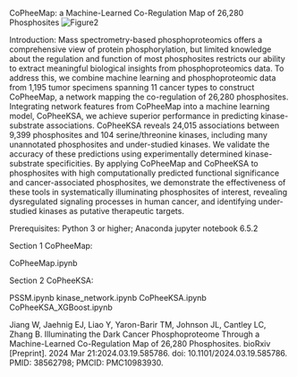 CoPheeMap: a Machine-Learned Co-Regulation Map of 26,280 Phosphosites
![Figure2](https://github.com/bzhanglab/CoPheeMap/assets/48265327/28e59c2e-4e3d-4cb8-946f-64a20cfb80ff)

Introduction: Mass spectrometry-based phosphoproteomics offers a comprehensive view of protein phosphorylation, but limited knowledge about the regulation and function of most phosphosites restricts our ability to extract meaningful biological insights from phosphoproteomics data. To address this, we combine machine learning and phosphoproteomic data from 1,195 tumor specimens spanning 11 cancer types to construct CoPheeMap, a network mapping the co-regulation of 26,280 phosphosites. Integrating network features from CoPheeMap into a machine learning model, CoPheeKSA, we achieve superior performance in predicting kinase-substrate associations. CoPheeKSA reveals 24,015 associations between 9,399 phosphosites and 104 serine/threonine kinases, including many unannotated phosphosites and under-studied kinases. We validate the accuracy of these predictions using experimentally determined kinase-substrate specificities. By applying CoPheeMap and CoPheeKSA to phosphosites with high computationally predicted functional significance and cancer-associated phosphosites, we demonstrate the effectiveness of these tools in systematically illuminating phosphosites of interest, revealing dysregulated signaling processes in human cancer, and identifying under-studied kinases as putative therapeutic targets.

Prerequisites: Python 3 or higher; Anaconda jupyter notebook 6.5.2

Section 1 CoPheeMap: 

CoPheeMap.ipynb

Section 2 CoPheeKSA: 

PSSM.ipynb
kinase_network.ipynb
CoPheeKSA.ipynb
CoPheeKSA_XGBoost.ipynb

Jiang W, Jaehnig EJ, Liao Y, Yaron-Barir TM, Johnson JL, Cantley LC, Zhang B. Illuminating the Dark Cancer Phosphoproteome Through a Machine-Learned Co-Regulation Map of 26,280 Phosphosites. bioRxiv [Preprint]. 2024 Mar 21:2024.03.19.585786. doi: 10.1101/2024.03.19.585786. PMID: 38562798; PMCID: PMC10983930.

